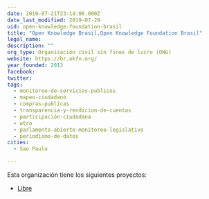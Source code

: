 ```yaml
---
date: 2019-07-21T23:14:06.000Z
date_last_modified: 2019-07-29
uid: open-knowledge-foundation-brasil
title: "Open Knowledge Brasil,Open Knowledge Foundation Brasil"
legal_name: 
description: ""
org_type: Organización civil sin fines de lucro (ONG)
website: https://br.okfn.org/
year_founded: 2013
facebook: 
twitter: 
tags:
  - monitoreo-de-servicios-publicos
  - mapeo-ciudadano
  - compras-publicas
  - transparencia-y-rendicion-de-cuentas
  - participación-ciudadana
  - otro
  - parlamento-abierto-monitoreo-legislativo
  - periodismo-de-datos
cities: 
  - Sao Paulo

---
```


Esta organización tiene los siguientes proyectos:

- [Libre](/proyectos/libre)
